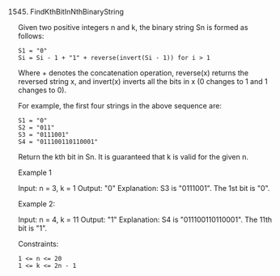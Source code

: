 1545. FindKthBitInNthBinaryString

Given two positive integers n and k, the binary string Sn is formed as follows:

    S1 = "0"
    Si = Si - 1 + "1" + reverse(invert(Si - 1)) for i > 1

Where + denotes the concatenation operation, reverse(x) returns the reversed string x, and invert(x) inverts all the bits in x (0 changes to 1 and 1 changes to 0).

For example, the first four strings in the above sequence are:

    S1 = "0"
    S2 = "011"
    S3 = "0111001"
    S4 = "011100110110001"

Return the kth bit in Sn. It is guaranteed that k is valid for the given n.

Example 1

Input: n = 3, k = 1
Output: "0"
Explanation: S3 is "0111001".
The 1st bit is "0".

Example 2:

Input: n = 4, k = 11
Output: "1"
Explanation: S4 is "011100110110001".
The 11th bit is "1".

Constraints:

    1 <= n <= 20
    1 <= k <= 2n - 1
